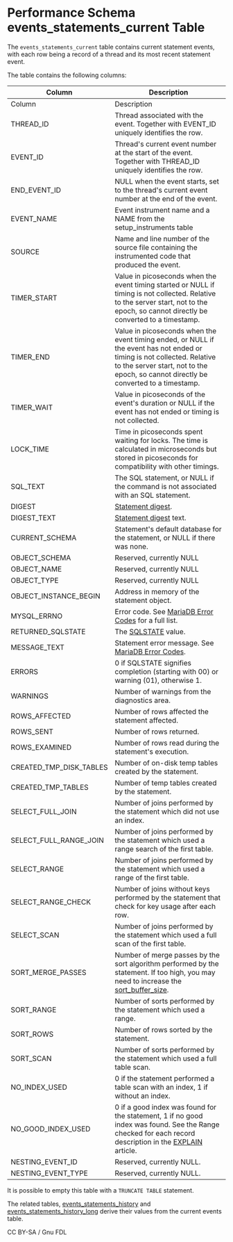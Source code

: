 # Performance Schema events\_statements\_current Table

The `events_statements_current` table contains current statement events, with each row being a record of a thread and its most recent statement event.

The table contains the following columns:

| Column                     | Description                                                                                                                                                                                                                                                         |
| -------------------------- | ------------------------------------------------------------------------------------------------------------------------------------------------------------------------------------------------------------------------------------------------------------------- |
| Column                     | Description                                                                                                                                                                                                                                                         |
| THREAD\_ID                 | Thread associated with the event. Together with EVENT\_ID uniquely identifies the row.                                                                                                                                                                              |
| EVENT\_ID                  | Thread's current event number at the start of the event. Together with THREAD\_ID uniquely identifies the row.                                                                                                                                                      |
| END\_EVENT\_ID             | NULL when the event starts, set to the thread's current event number at the end of the event.                                                                                                                                                                       |
| EVENT\_NAME                | Event instrument name and a NAME from the setup\_instruments table                                                                                                                                                                                                  |
| SOURCE                     | Name and line number of the source file containing the instrumented code that produced the event.                                                                                                                                                                   |
| TIMER\_START               | Value in picoseconds when the event timing started or NULL if timing is not collected. Relative to the server start, not to the epoch, so cannot directly be converted to a timestamp.                                                                              |
| TIMER\_END                 | Value in picoseconds when the event timing ended, or NULL if the event has not ended or timing is not collected. Relative to the server start, not to the epoch, so cannot directly be converted to a timestamp.                                                    |
| TIMER\_WAIT                | Value in picoseconds of the event's duration or NULL if the event has not ended or timing is not collected.                                                                                                                                                         |
| LOCK\_TIME                 | Time in picoseconds spent waiting for locks. The time is calculated in microseconds but stored in picoseconds for compatibility with other timings.                                                                                                                 |
| SQL\_TEXT                  | The SQL statement, or NULL if the command is not associated with an SQL statement.                                                                                                                                                                                  |
| DIGEST                     | [Statement digest](../performance-schema-digests.md).                                                                                                                                                                                                               |
| DIGEST\_TEXT               | [Statement digest](../performance-schema-digests.md) text.                                                                                                                                                                                                          |
| CURRENT\_SCHEMA            | Statement's default database for the statement, or NULL if there was none.                                                                                                                                                                                          |
| OBJECT\_SCHEMA             | Reserved, currently NULL                                                                                                                                                                                                                                            |
| OBJECT\_NAME               | Reserved, currently NULL                                                                                                                                                                                                                                            |
| OBJECT\_TYPE               | Reserved, currently NULL                                                                                                                                                                                                                                            |
| OBJECT\_INSTANCE\_BEGIN    | Address in memory of the statement object.                                                                                                                                                                                                                          |
| MYSQL\_ERRNO               | Error code. See [MariaDB Error Codes](broken-reference) for a full list.                                                                                                                                                                                            |
| RETURNED\_SQLSTATE         | The [SQLSTATE](../../../../../../server-usage/programmatic-compound-statements/programmatic-compound-statements-diagnostics/sqlstate.md) value.                                                                                                                     |
| MESSAGE\_TEXT              | Statement error message. See [MariaDB Error Codes](broken-reference).                                                                                                                                                                                               |
| ERRORS                     | 0 if SQLSTATE signifies completion (starting with 00) or warning (01), otherwise 1.                                                                                                                                                                                 |
| WARNINGS                   | Number of warnings from the diagnostics area.                                                                                                                                                                                                                       |
| ROWS\_AFFECTED             | Number of rows affected the statement affected.                                                                                                                                                                                                                     |
| ROWS\_SENT                 | Number of rows returned.                                                                                                                                                                                                                                            |
| ROWS\_EXAMINED             | Number of rows read during the statement's execution.                                                                                                                                                                                                               |
| CREATED\_TMP\_DISK\_TABLES | Number of on-disk temp tables created by the statement.                                                                                                                                                                                                             |
| CREATED\_TMP\_TABLES       | Number of temp tables created by the statement.                                                                                                                                                                                                                     |
| SELECT\_FULL\_JOIN         | Number of joins performed by the statement which did not use an index.                                                                                                                                                                                              |
| SELECT\_FULL\_RANGE\_JOIN  | Number of joins performed by the statement which used a range search of the first table.                                                                                                                                                                            |
| SELECT\_RANGE              | Number of joins performed by the statement which used a range of the first table.                                                                                                                                                                                   |
| SELECT\_RANGE\_CHECK       | Number of joins without keys performed by the statement that check for key usage after each row.                                                                                                                                                                    |
| SELECT\_SCAN               | Number of joins performed by the statement which used a full scan of the first table.                                                                                                                                                                               |
| SORT\_MERGE\_PASSES        | Number of merge passes by the sort algorithm performed by the statement. If too high, you may need to increase the [sort\_buffer\_size](../../../../../../ha-and-performance/optimization-and-tuning/system-variables/server-system-variables.md#sort_buffer_size). |
| SORT\_RANGE                | Number of sorts performed by the statement which used a range.                                                                                                                                                                                                      |
| SORT\_ROWS                 | Number of rows sorted by the statement.                                                                                                                                                                                                                             |
| SORT\_SCAN                 | Number of sorts performed by the statement which used a full table scan.                                                                                                                                                                                            |
| NO\_INDEX\_USED            | 0 if the statement performed a table scan with an index, 1 if without an index.                                                                                                                                                                                     |
| NO\_GOOD\_INDEX\_USED      | 0 if a good index was found for the statement, 1 if no good index was found. See the Range checked for each record description in the [EXPLAIN](../../../analyze-and-explain-statements/explain.md) article.                                                        |
| NESTING\_EVENT\_ID         | Reserved, currently NULL.                                                                                                                                                                                                                                           |
| NESTING\_EVENT\_TYPE       | Reserved, currently NULL.                                                                                                                                                                                                                                           |

It is possible to empty this table with a `TRUNCATE TABLE` statement.

The related tables, [events\_statements\_history](performance-schema-events_statements_history-table.md) and [events\_statements\_history\_long](performance-schema-events_statements_history_long-table.md) derive their values from the current events table.

CC BY-SA / Gnu FDL
